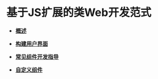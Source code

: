 # 基于JS扩展的类Web开发范式


- **[概述](ui-js-overview.md)**

- **[构建用户界面](ui-js-building-ui.md)**

- **[常见组件开发指导](ui-js-components.md)**

- **[自定义组件](ui-js-custom-components.md)**